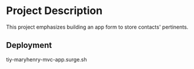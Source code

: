 # Project Description

This project emphasizes building an app form to store contacts' pertinents.
## Deployment

tiy-maryhenry-mvc-app.surge.sh
